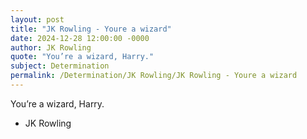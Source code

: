 ```yaml
---
layout: post
title: "JK Rowling - Youre a wizard"
date: 2024-12-28 12:00:00 -0000
author: JK Rowling
quote: "You’re a wizard, Harry."
subject: Determination
permalink: /Determination/JK Rowling/JK Rowling - Youre a wizard
---
```


You’re a wizard, Harry.

- JK Rowling
